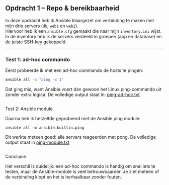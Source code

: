 ## Opdracht 1 – Repo & bereikbaarheid

In deze opdracht heb ik Ansible klaargezet om verbinding te maken met mijn drie servers (`db`, `web1` en `web2`).  
Hiervoor heb ik een `ansible.cfg` gemaakt die naar mijn `inventory.ini` wijst. In de inventory heb ik de servers verdeeld in groepen (app en database) en de juiste SSH-key gekoppeld.

---

### Test 1: ad-hoc commando
Eerst probeerde ik met een ad-hoc commando de hosts te pingen:

```bash
ansible all -a "ping -c 1"
````

Dat ging mis, want Ansible voert dan gewoon het Linux ping-commando uit zonder extra logica.
De volledige output staat in: [ping-ad-hoc.txt](outputs/ping-ad-hoc.txt)
````
````
Test 2: Ansible module

Daarna heb ik hetzelfde geprobeerd met de Ansible ping module:
````
ansible all -m ansible.builtin.ping
````
Dit werkte meteen goed: alle servers reageerden met pong.
De volledige output staat in [ping-module.txt](outputs/ping-module.txt)
````
````

Conclusie

Het verschil is duidelijk: een ad-hoc commando is handig om snel iets te testen, maar de Ansible-module is veel betrouwbaarder. Je ziet meteen of de verbinding klopt en het is herhaalbaar zonder fouten.

